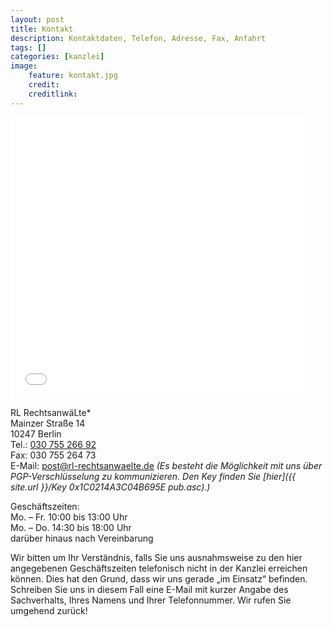 ```yaml
---
layout: post
title: Kontakt
description: Kontaktdaten, Telefon, Adresse, Fax, Anfahrt
tags: []
categories: [kanzlei]
image:
    feature: kontakt.jpg
    credit: 
    creditlink:
---
```

<iframe width="95%" height="450" frameborder="0" style="border:0" src="/maps-frame/" allowfullscreen sandbox="allow-forms allow-modals allow-scripts allow-popups">
Die Kanzlei bei [Google Maps](https://goo.gl/maps/eSe22GDAfzJ2).
</iframe>



RL RechtsanwäLte*  
Mainzer Straße 14  
10247 Berlin  
Tel.: [030 755 266 92](tel:+493075526692)  
Fax: 030 755 264 73  
E-Mail: <post@rl-rechtsanwaelte.de>
_(Es besteht die Möglichkeit mit uns über PGP-Verschlüsselung zu kommunizieren. Den Key finden Sie [hier]({{ site.url }}/Key 0x1C0214A3C04B695E pub.asc).)_


Geschäftszeiten:   
Mo. – Fr. 10:00 bis 13:00 Uhr  
Mo. – Do. 14:30 bis 18:00 Uhr  
darüber hinaus nach Vereinbarung

Wir bitten um Ihr Verständnis, falls Sie uns ausnahmsweise zu den hier angegebenen Geschäftszeiten telefonisch nicht in der Kanzlei erreichen können. Dies hat den Grund, dass wir uns gerade „im Einsatz“ befinden. Schreiben Sie uns in diesem Fall eine E-Mail mit kurzer Angabe des Sachverhalts, Ihres Namens und Ihrer Telefonnummer. Wir rufen Sie umgehend zurück!
